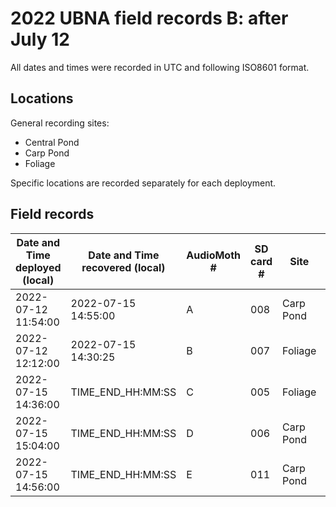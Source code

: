# 2022 UBNA field records B: after July 12

All dates and times were recorded in UTC and following ISO8601 format.

## Locations

General recording sites:
- Central Pond
- Carp Pond
- Foliage

Specific locations are recorded separately for each deployment.


## Field records

Date and Time deployed (local) | Date and Time recovered (local) | AudioMoth # | SD card # | Site | Latitude | Longitude | Sampling rate (Hz) | Gain | Filter | Amplitude threshold | Battery start (V) | Battery end (V) | Deployer | Scribe | Uploader | Upload folder name | Notes
-----|-----|-----|-----|-----|-----|-----|-----|-----|-----|-----|-----|-----|-----|-----|-----|-----|-----
2022-07-12 11:54:00 | 2022-07-15 14:55:00 | A | 008 | Carp Pond | 47° 39' 15.918'' N | 122° 17' 41.910'' W | 250000 | None | None | None | (4.3) | 3.398 | WJL | JS | JS | recover-20220715 | Ziploc Bag
2022-07-12 12:12:00 | 2022-07-15 14:30:25 | B | 007 | Foliage | 47° 39' 18.588'' N | 122° 17' 26.862'' W | 250000 | None | None | None | (4.3) | 3.391 | AK | JS | JS | recover-20220715 | Ziploc Bag
2022-07-15 14:36:00 | TIME_END_HH:MM:SS | C | 005 | Foliage | 47° 39' 19.038'' N | 122° 17' 26.610'' W | 250000 | None | None | None | 4.146 (4.2) | VOLT_END | AK | JS | JS | UPLOAD_FOLDER | Ziploc Bag
2022-07-15 15:04:00 | TIME_END_HH:MM:SS | D | 006 | Carp Pond | 47° 39' 15.990'' N | 122° 17' 41.988'' W | 250000 | None | None | None | 4.138 (4.2) | VOLT_END | JS | JS | JS | UPLOAD_FOLDER | Case
2022-07-15 14:56:00 | TIME_END_HH:MM:SS | E | 011 | Carp Pond | 47° 39' 15.990'' N | 122° 17' 41.988'' W | 250000 | None | None | None | 4.142 (4.3) | VOLT_END | JS | JS | JS | UPLOAD_FOLDER | Ziploc Bag
 <!-- 
 =================================================================================
 ====== LINE BELOW TO COPY-PASTE:  FILL IN BEFORE AND AFTER DEPLOYMENT ===========
 =================================================================================
 DATE_YYYY-MM-DD | TIME_START_HH:MM:SS | TIME_END_HH:MM:SS | UNIT_NUM | SD_NUM | LOCATION | LAT_XX.XXXXXX | LON_XX.XXXXXX | SAMPLING_RATE | FILTER | GAIN | AMP_THRESHOLD | VOLT_START | VOLT_END | DEPLOY_PERSON | SCRIBE_PERSON | UPLOAD_PERSON | UPLOAD_FOLDER | NOTES
 =================================================================================
 -->
